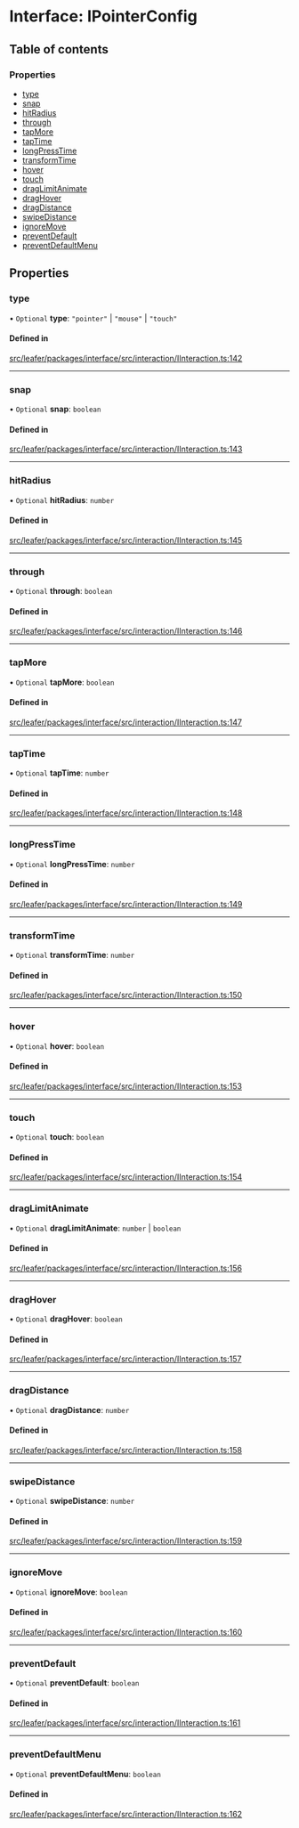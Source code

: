 # Interface: IPointerConfig

## Table of contents

### Properties

- [type](IPointerConfig.md#type)
- [snap](IPointerConfig.md#snap)
- [hitRadius](IPointerConfig.md#hitradius)
- [through](IPointerConfig.md#through)
- [tapMore](IPointerConfig.md#tapmore)
- [tapTime](IPointerConfig.md#taptime)
- [longPressTime](IPointerConfig.md#longpresstime)
- [transformTime](IPointerConfig.md#transformtime)
- [hover](IPointerConfig.md#hover)
- [touch](IPointerConfig.md#touch)
- [dragLimitAnimate](IPointerConfig.md#draglimitanimate)
- [dragHover](IPointerConfig.md#draghover)
- [dragDistance](IPointerConfig.md#dragdistance)
- [swipeDistance](IPointerConfig.md#swipedistance)
- [ignoreMove](IPointerConfig.md#ignoremove)
- [preventDefault](IPointerConfig.md#preventdefault)
- [preventDefaultMenu](IPointerConfig.md#preventdefaultmenu)

## Properties

### type

• `Optional` **type**: ``"pointer"`` \| ``"mouse"`` \| ``"touch"``

#### Defined in

[src/leafer/packages/interface/src/interaction/IInteraction.ts:142](https://github.com/leaferjs/leafer/blob/e3d29379fa30ec6414b4ee45872fc9fd9c3f2178/packages/interface/src/interaction/IInteraction.ts#L142)

___

### snap

• `Optional` **snap**: `boolean`

#### Defined in

[src/leafer/packages/interface/src/interaction/IInteraction.ts:143](https://github.com/leaferjs/leafer/blob/e3d29379fa30ec6414b4ee45872fc9fd9c3f2178/packages/interface/src/interaction/IInteraction.ts#L143)

___

### hitRadius

• `Optional` **hitRadius**: `number`

#### Defined in

[src/leafer/packages/interface/src/interaction/IInteraction.ts:145](https://github.com/leaferjs/leafer/blob/e3d29379fa30ec6414b4ee45872fc9fd9c3f2178/packages/interface/src/interaction/IInteraction.ts#L145)

___

### through

• `Optional` **through**: `boolean`

#### Defined in

[src/leafer/packages/interface/src/interaction/IInteraction.ts:146](https://github.com/leaferjs/leafer/blob/e3d29379fa30ec6414b4ee45872fc9fd9c3f2178/packages/interface/src/interaction/IInteraction.ts#L146)

___

### tapMore

• `Optional` **tapMore**: `boolean`

#### Defined in

[src/leafer/packages/interface/src/interaction/IInteraction.ts:147](https://github.com/leaferjs/leafer/blob/e3d29379fa30ec6414b4ee45872fc9fd9c3f2178/packages/interface/src/interaction/IInteraction.ts#L147)

___

### tapTime

• `Optional` **tapTime**: `number`

#### Defined in

[src/leafer/packages/interface/src/interaction/IInteraction.ts:148](https://github.com/leaferjs/leafer/blob/e3d29379fa30ec6414b4ee45872fc9fd9c3f2178/packages/interface/src/interaction/IInteraction.ts#L148)

___

### longPressTime

• `Optional` **longPressTime**: `number`

#### Defined in

[src/leafer/packages/interface/src/interaction/IInteraction.ts:149](https://github.com/leaferjs/leafer/blob/e3d29379fa30ec6414b4ee45872fc9fd9c3f2178/packages/interface/src/interaction/IInteraction.ts#L149)

___

### transformTime

• `Optional` **transformTime**: `number`

#### Defined in

[src/leafer/packages/interface/src/interaction/IInteraction.ts:150](https://github.com/leaferjs/leafer/blob/e3d29379fa30ec6414b4ee45872fc9fd9c3f2178/packages/interface/src/interaction/IInteraction.ts#L150)

___

### hover

• `Optional` **hover**: `boolean`

#### Defined in

[src/leafer/packages/interface/src/interaction/IInteraction.ts:153](https://github.com/leaferjs/leafer/blob/e3d29379fa30ec6414b4ee45872fc9fd9c3f2178/packages/interface/src/interaction/IInteraction.ts#L153)

___

### touch

• `Optional` **touch**: `boolean`

#### Defined in

[src/leafer/packages/interface/src/interaction/IInteraction.ts:154](https://github.com/leaferjs/leafer/blob/e3d29379fa30ec6414b4ee45872fc9fd9c3f2178/packages/interface/src/interaction/IInteraction.ts#L154)

___

### dragLimitAnimate

• `Optional` **dragLimitAnimate**: `number` \| `boolean`

#### Defined in

[src/leafer/packages/interface/src/interaction/IInteraction.ts:156](https://github.com/leaferjs/leafer/blob/e3d29379fa30ec6414b4ee45872fc9fd9c3f2178/packages/interface/src/interaction/IInteraction.ts#L156)

___

### dragHover

• `Optional` **dragHover**: `boolean`

#### Defined in

[src/leafer/packages/interface/src/interaction/IInteraction.ts:157](https://github.com/leaferjs/leafer/blob/e3d29379fa30ec6414b4ee45872fc9fd9c3f2178/packages/interface/src/interaction/IInteraction.ts#L157)

___

### dragDistance

• `Optional` **dragDistance**: `number`

#### Defined in

[src/leafer/packages/interface/src/interaction/IInteraction.ts:158](https://github.com/leaferjs/leafer/blob/e3d29379fa30ec6414b4ee45872fc9fd9c3f2178/packages/interface/src/interaction/IInteraction.ts#L158)

___

### swipeDistance

• `Optional` **swipeDistance**: `number`

#### Defined in

[src/leafer/packages/interface/src/interaction/IInteraction.ts:159](https://github.com/leaferjs/leafer/blob/e3d29379fa30ec6414b4ee45872fc9fd9c3f2178/packages/interface/src/interaction/IInteraction.ts#L159)

___

### ignoreMove

• `Optional` **ignoreMove**: `boolean`

#### Defined in

[src/leafer/packages/interface/src/interaction/IInteraction.ts:160](https://github.com/leaferjs/leafer/blob/e3d29379fa30ec6414b4ee45872fc9fd9c3f2178/packages/interface/src/interaction/IInteraction.ts#L160)

___

### preventDefault

• `Optional` **preventDefault**: `boolean`

#### Defined in

[src/leafer/packages/interface/src/interaction/IInteraction.ts:161](https://github.com/leaferjs/leafer/blob/e3d29379fa30ec6414b4ee45872fc9fd9c3f2178/packages/interface/src/interaction/IInteraction.ts#L161)

___

### preventDefaultMenu

• `Optional` **preventDefaultMenu**: `boolean`

#### Defined in

[src/leafer/packages/interface/src/interaction/IInteraction.ts:162](https://github.com/leaferjs/leafer/blob/e3d29379fa30ec6414b4ee45872fc9fd9c3f2178/packages/interface/src/interaction/IInteraction.ts#L162)
